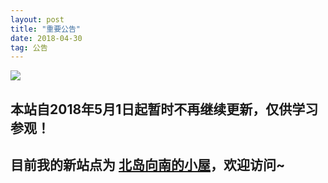 ```yaml
---
layout: post
title: "重要公告"
date: 2018-04-30
tag: 公告
---
```


![](https://timgsa.baidu.com/timg?image&quality=80&size=b9999_10000&sec=1525670104&di=e12a5b57a7d008916868a9171c092a84&imgtype=jpg&er=1&src=http%3A%2F%2Fimgsrc.baidu.com%2Fimgad%2Fpic%2Fitem%2Fd788d43f8794a4c2f296e50305f41bd5ad6e3964.jpg)

<p><p>
<p><p><p>
 <h2> 本站自2018年5月1日起暂时不再继续更新，仅供学习参观！</h2>

  <h2> 目前我的新站点为 <a href="https://zhouie.cn">北岛向南的小屋</a>，欢迎访问~</h2>

